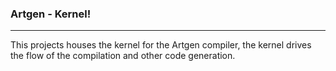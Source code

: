 ### Artgen - Kernel!

---

This projects houses the kernel for the Artgen compiler, the kernel drives the flow of the compilation and other code generation.
